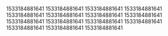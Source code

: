 1533184881641
1533184881641
1533184881641
1533184881641
1533184881641
1533184881641
1533184881641
1533184881641
1533184881641
1533184881641
1533184881641
1533184881641
1533184881641
1533184881641
1533184881641